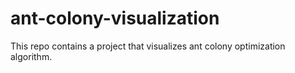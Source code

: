 # ant-colony-visualization
This repo contains a project that visualizes ant colony optimization algorithm.
